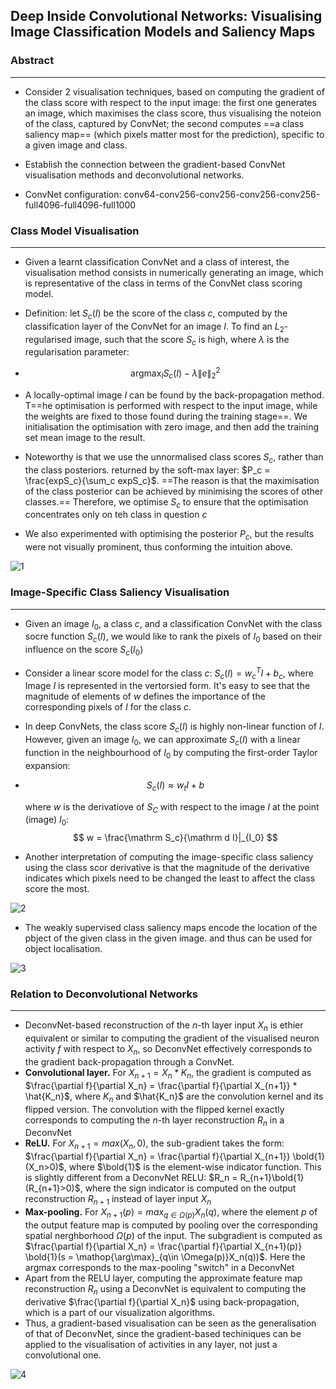 ## Deep Inside Convolutional Networks: Visualising Image Classification Models and Saliency Maps

### Abstract

------

- Consider 2 visualisation techniques, based on computing the gradient of the class score with respect to the input image: the first one generates an image, which maximises the class score, thus visualising the noteion of the class, captured by ConvNet; the second computes ==a class saliency map== (which pixels matter most for the prediction), specific to a given image and class.

- Establish the connection between the gradient-based ConvNet visualisation methods and deconvolutional networks.

- ConvNet configuration: conv64-conv256-conv256-conv256-conv256-full4096-full4096-full1000

  



### Class Model Visualisation

------

- Given a learnt classification ConvNet and a class of interest, the visualisation method consists in numerically generating an image, which is representative of the class in terms of the ConvNet class scoring model.

- Definition: let $S_c(I)$ be the score of the class $c$, computed by the classification layer of the ConvNet for an image $I$. To find an $L_2$-regularised image, such that the score $S_c$ is high, where $\lambda​$ is the regularisation parameter:

- $$
  \mathop{\arg\max}_I S_c(I) - \lambda\| e \|^2_2
  $$

- A locally-optimal image $I$ can be found by the back-propagation method. T==he optimisation is performed with respect to the input image, while the weights are fixed to those found during the training stage==. We initialisation the optimisation with zero image, and then add the training set mean image to the result.

- Noteworthy is that we use the unnormalised class scores $S_c$, rather than the class posteriors. returned by the soft-max layer: $P_c = \frac{expS_c}{\sum_c expS_c}$. ==The reason is that the maximisation of the class posterior can be achieved by minimising the scores of other classes.== Therefore, we optimise $S_c$ to ensure that the optimisation concentrates only on teh class in question $c$

- We also experimented with optimising the posterior $P_c$, but the results were not visually prominent, thus conforming the intuition above.

![1](./res/1.png)



### Image-Specific Class Saliency Visualisation

------

- Given an image $I_0$, a class $c$, and a classification ConvNet with the class socre function $S_c(I)$, we would like to rank the pixels of $I_0$ based on their influence on the score $S_c(I_0)$

- Consider a linear score model for the class $c$: $S_c(I) = w_c^TI + b_c$, where Image $I$ is represented in the vertorsied form. It's easy to see that the magnitude of elements of $w$ defines the importance of the corresponding pixels of $I$ for the class $c$.

- In deep ConvNets, the class score $S_c(I)$ is highly non-linear function of $I$. However, given an image $I_0$, we can approximate $S_c(I)$ with a linear function in the neighbourhood of $I_0$ by computing the first-order Taylor expansion:

- $$
  S_c(I) \approx w_tI + b
  $$

  where $w$ is the derivatiove of $S_C$ with respect to the image $I$ at the point (image) $I_0$: 
  $$
  w = \frac{\mathrm S_c}{\mathrm d I}|_{I_0}
  $$

- Another interpretation of computing the image-specific class saliency using the class scor derivative is that the magnitude of the derivative indicates which pixels need to be changed the least to affect the class score the most.

![2](./res/2.png)

- The weakly supervised class saliency maps encode the location of the pbject of the given class in the given image. and thus can be used for object localisation.

![3](./res/3.png)



### Relation to Deconvolutional Networks

------

- DeconvNet-based reconstruction of the $n$-th layer input $X_n$ is ethier equivalent or similar to computing the gradient of the visualised neuron activity $f$ with respect to $X_n$, so DeconvNet effectively corresponds to the gradient back-propagation through a ConvNet.
- **Convolutional layer.** For $X_{n+1} = X_n * K_n$, the gradient is computed as $\frac{\partial f}{\partial X_n} = \frac{\partial f}{\partial X_{n+1}} * \hat{K_n}$, where $K_n$ and $\hat{K_n}$ are the convolution kernel and its flipped version. The convolution with the flipped kernel exactly corresponds to computing the $n$-th layer reconstruction $R_n​$ in a DeconvNet
- **ReLU.** For $X_{n+1} = max(X_n, 0)$, the sub-gradient takes the form: $\frac{\partial f}{\partial X_n} = \frac{\partial f}{\partial X_{n+1}} \bold{1}(X_n>0)$, where $\bold{1}$ is the element-wise indicator function. This is slightly different from a DeconvNet RELU: $R_n = R_{n+1}\bold{1}(R_{n+1}>0)$, where the sign indicator is computed on the output reconstruction $R_{n+1}$ instead of layer input $X_n$
- **Max-pooling.** For $X_{n+1}(p) = max_{q\in \Omega(p)}X_n(q)$, where the element $p$ of the output feature map is computed by pooling over the corresponding spatial nerghborhood $\Omega(p)$ of the input. The subgradient is computed as  $\frac{\partial f}{\partial X_n} = \frac{\partial f}{\partial X_{n+1}(p)} \bold{1}(s = \mathop{\arg\max}_{q\in \Omega(p)}X_n(q))$. Here the argmax corresponds to the max-pooling "switch" in a DeconvNet
- Apart from the RELU layer, computing the approximate feature map reconstruction $R_n$ using a DeconvNet is equivalent to computing the derivative $\frac{\partial f}{\partial X_n}$ using back-propagation, which is a part of our visualization algorithms.
- Thus, a gradient-based visualisation can be seen as the generalisation of that of DeconvNet, since the gradient-based techiniques can be applied to the visualisation of activities in any layer, not just a convolutional one. 

![4](./res/4.png)